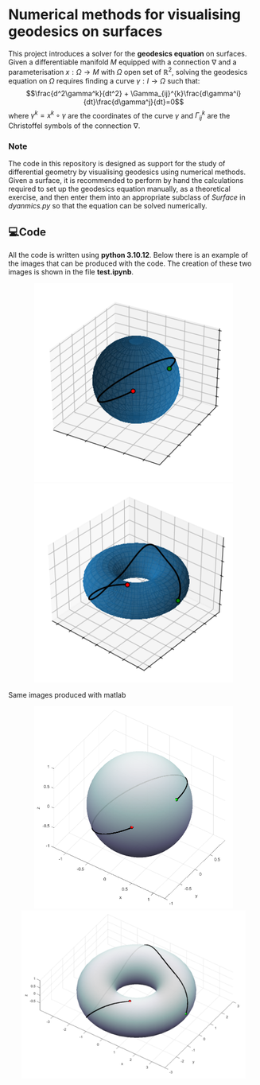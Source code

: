 # Numerical methods for visualising geodesics on surfaces

This project introduces a solver for the **geodesics equation** on surfaces. Given a differentiable manifold $M$ equipped with a connection $\nabla$ and a parameterisation $x : \Omega \rightarrow M$ with $\Omega$ open set of $\mathbb{R}^2$, solving the geodesics equation on $\Omega$ requires finding a curve $\gamma : I\rightarrow \Omega$ such that:
$$\frac{d^2\gamma^k}{dt^2} + \Gamma_{ij}^{k}\frac{d\gamma^i}{dt}\frac{d\gamma^j}{dt}=0$$
where $\gamma^k = x^k\circ\gamma$ are the coordinates of the curve $\gamma$ and $\Gamma_{ij}^{k}$ are the Christoffel symbols of the connection $\nabla$.

### Note
The code in this repository is designed as support for the study of differential geometry by visualising geodesics using numerical methods. Given a surface, it is recommended to perform by hand the calculations required to set up the geodesics equation manually, as a theoretical exercise, and then enter them into an appropriate subclass of *Surface* in *dyanmics.py* so that the equation can be solved numerically.

## 💻Code
All the code is written using __python 3.10.12__. Below there is an example of the images that can be produced with the code. The creation of these two images is shown in the file __test.ipynb__.

<p align="center">
  <img src="/images/Sphere.png" width="400" />
  <img src="/images/Torus.png" width="400" /> 
</p>

Same images produced with matlab

<p align="center">
  <img src="/images/Sphere_matlab.png" width="400" />
  <img src="/images/Torus_matlab.png" width="450" /> 
</p>
